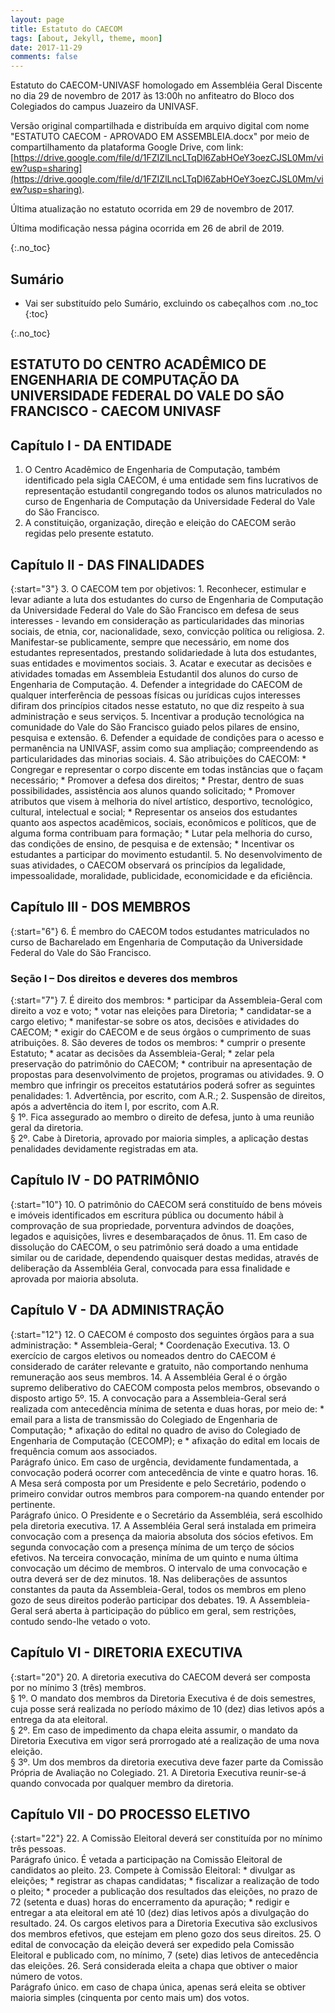 ```yaml
---
layout: page
title: Estatuto do CAECOM
tags: [about, Jekyll, theme, moon]
date: 2017-11-29
comments: false
---
```


<style type="text/css">
    counter-reset: elementcounter;
    /* ol { list-style-type: decimal; } */
  
    ol, li {
        list-style-type: none;
    }

    div > ol > li:before {
        content: "Art. " counter(elementcounter) "º. ";
        counter-increment: elementcounter;
        font-weight: bold;
    }

    div > ol { list-style-type: none }
    
    div > ol ol { list-style-type: upper-roman; }

    div > ol ol ol { list-style-type: lower-roman; }  
    div {
        counter-reset: elementcounter;
    }
</style>

Estatuto do CAECOM-UNIVASF homologado em Assembléia Geral Discente no dia 29 de novembro de 2017 às 13:00h no anfiteatro do Bloco dos Colegiados do campus Juazeiro da UNIVASF.

Versão original compartilhada e distribuída em arquivo digital com nome "ESTATUTO CAECOM - APROVADO EM ASSEMBLEIA.docx" por meio de compartilhamento da plataforma Google Drive, com link: [https://drive.google.com/file/d/1FZIZlLncLTqDl6ZabHOeY3oezCJSL0Mm/view?usp=sharing](https://drive.google.com/file/d/1FZIZlLncLTqDl6ZabHOeY3oezCJSL0Mm/view?usp=sharing).

Última atualização no estatuto ocorrida em 29 de novembro de 2017.

Última modificação nessa página ocorrida em 26 de abril de 2019.

{:.no_toc}

## Sumário

* Vai ser substituído pelo Sumário, excluindo os cabeçalhos com .no_toc
{:toc}

{:.no_toc}

## ESTATUTO DO CENTRO ACADÊMICO DE ENGENHARIA DE COMPUTAÇÃO DA UNIVERSIDADE FEDERAL DO VALE DO SÃO FRANCISCO - CAECOM UNIVASF

## Capítulo I - DA ENTIDADE

1. O Centro Acadêmico de Engenharia de Computação, também identificado pela sigla CAECOM, é uma entidade sem fins lucrativos de representação estudantil congregando todos os alunos matriculados no curso de Engenharia de Computação da Universidade Federal do Vale do São Francisco.
2. A constituição, organização, direção e eleição do CAECOM serão regidas pelo presente estatuto.

## Capítulo II - DAS FINALIDADES

{:start="3"}
3. O CAECOM tem por objetivos:
    1. Reconhecer, estimular e levar adiante a luta dos estudantes do curso de Engenharia de Computação da Universidade Federal do Vale do São Francisco em defesa de seus interesses - levando em consideração as particularidades das minorias sociais, de etnia, cor, nacionalidade, sexo, convicção política ou religiosa.
    2. Manifestar-se publicamente, sempre que necessário, em nome dos estudantes representados, prestando solidariedade à luta dos estudantes, suas entidades e movimentos sociais.
    3. Acatar e executar as decisões e atividades tomadas em Assembleia Estudantil dos alunos do curso de Engenharia de Computação.
    4. Defender a integridade do CAECOM de qualquer interferência de pessoas físicas ou jurídicas cujos interesses difiram dos princípios citados nesse estatuto, no que diz respeito à sua administração e seus serviços.
    5. Incentivar a produção tecnológica na comunidade do Vale do São Francisco guiado pelos pilares de ensino, pesquisa e extensão.
    6. Defender a equidade de condições para o acesso e permanência na UNIVASF, assim como sua ampliação; compreendendo as particularidades das minorias sociais.
4. São atribuições do CAECOM:
    * Congregar e representar o corpo discente em todas instâncias que o façam necessário;
    * Promover a defesa dos direitos;
    * Prestar, dentro de suas possibilidades, assistência aos alunos quando solicitado;
    * Promover atributos que visem à melhoria do nível artístico, desportivo, tecnológico, cultural, intelectual e social;
    * Representar os anseios dos estudantes quanto aos aspectos acadêmicos, sociais, econômicos e políticos, que de alguma forma contribuam para formação;
    * Lutar pela melhoria do curso, das condições de ensino, de pesquisa e de extensão;
    * Incentivar os estudantes a participar do movimento estudantil.
5. No desenvolvimento de suas atividades, o CAECOM observará os princípios da legalidade, impessoalidade, moralidade, publicidade, economicidade e da eficiência.

## Capítulo III - DOS MEMBROS

{:start="6"}
6. É membro do CAECOM todos estudantes matriculados no curso de Bacharelado em Engenharia de Computação da Universidade Federal do Vale do São Francisco.

### Seção I – Dos direitos e deveres dos membros

{:start="7"}
7. É direito dos membros:
    * participar da Assembleia-Geral com direito a voz e voto;
    * votar nas eleições para Diretoria;
    * candidatar-se a cargo eletivo;
    * manifestar-se sobre os atos, decisões e atividades do CAECOM;
    * exigir do CAECOM e de seus órgãos o cumprimento de suas atribuições.
8. São deveres de todos os membros:
    * cumprir o presente Estatuto;
    * acatar as decisões da Assembleia-Geral;
    * zelar pela preservação do patrimônio do CAECOM;
    * contribuir na apresentação de propostas para desenvolvimento de projetos, programas ou atividades.
9. O membro que infringir os preceitos estatutários poderá sofrer as seguintes penalidades:
    1. Advertência, por escrito, com A.R.;
    2. Suspensão de direitos, após a advertência do item I, por escrito, com A.R.
    <br>
    § 1º. Fica assegurado ao membro o direito de defesa, junto à uma reunião geral da diretoria.
    <br>
    § 2º. Cabe à Diretoria, aprovado por maioria simples, a aplicação destas penalidades devidamente registradas em ata.

## Capítulo IV - DO PATRIMÔNIO

{:start="10"}
10. O patrimônio do CAECOM será constituído de bens móveis e imóveis identificados em escritura pública ou documento hábil à comprovação de sua propriedade, porventura advindos de doações, legados e aquisições, livres e desembaraçados de ônus.
11. Em caso de dissolução do CAECOM, o seu patrimônio será doado a uma entidade similar ou de caridade, dependendo quaisquer destas medidas, através de deliberação da Assembléia Geral, convocada para essa finalidade e aprovada por maioria absoluta.

## Capítulo V - DA ADMINISTRAÇÃO

{:start="12"}
12. O CAECOM é composto dos seguintes órgãos para a sua administração:
    * Assembleia-Geral;
    * Coordenação Executiva.
13. O exercício de cargos eletivos ou nomeados dentro do CAECOM é considerado de caráter relevante e gratuito, não comportando nenhuma remuneração aos seus membros.
14. A Assembléia Geral é o órgão supremo deliberativo do CAECOM composta pelos membros, obsevando o disposto artigo 5º.
15. A convocação para a Assembleia-Geral será realizada com antecedência mínima de setenta e duas horas, por meio de:
    * email para a lista de transmissão do Colegiado de Engenharia de Computação;
    * afixação do edital no quadro de aviso do Colegiado de Engenharia de Computação (CECOMP); e
    * afixação do edital em locais de frequência comum aos associados.
    <br>
    Parágrafo único. Em caso de urgência, devidamente fundamentada, a convocação poderá ocorrer com antecedência de vinte e quatro horas.
16. A Mesa será composta por um Presidente e pelo Secretário, podendo o primeiro convidar outros membros para comporem-na quando entender por pertinente.
    <br>
    Parágrafo único. O Presidente e o Secretário da Assembléia, será escolhido pela diretoria executiva.
17. A Assembléia Geral será instalada em primeira convocação com a presença da maioria absoluta dos sócios efetivos. Em segunda convocação com a presença mínima de um terço de sócios efetivos. Na terceira convocação, miníma de um quinto e numa última convocação um décimo de membros. O intervalo de uma convocação e outra deverá ser de dez minutos.
18. Nas deliberações de assuntos constantes da pauta da Assembleia-Geral, todos os membros em pleno gozo de seus direitos poderão participar dos debates.
19. A Assembleia-Geral será aberta à participação do público em geral, sem restrições, contudo sendo-lhe vetado o voto.

## Capítulo VI - DIRETORIA EXECUTIVA

{:start="20"}
20. A diretoria executiva do CAECOM deverá ser composta por no mínimo 3 (três) membros.
    <br>
    § 1º. O mandato dos membros da Diretoria Executiva é de dois semestres, cuja posse será realizada no período máximo de 10 (dez) dias letivos após a entrega da ata eleitoral.
    <br>
    § 2º. Em caso de impedimento da chapa eleita assumir, o mandato da Diretoria Executiva em vigor será prorrogado até a realização de uma nova eleição.
    <br>
    § 3º. Um dos membros da diretoria executiva deve fazer parte da Comissão Própria de Avaliação no Colegiado.
21. A Diretoria Executiva reunir-se-á quando convocada por qualquer membro da diretoria.

## Capítulo VII - DO PROCESSO ELETIVO

{:start="22"}
22. A Comissão Eleitoral deverá ser constituída por no mínimo três pessoas.
    <br>
    Parágrafo único. É vetada a participação na Comissão Eleitoral de candidatos ao pleito.
23. Compete à Comissão Eleitoral:
    * divulgar as eleições;
    * registrar as chapas candidatas;
    * fiscalizar a realização de todo o pleito;
    * proceder a publicação dos resultados das eleições, no prazo de 72 (setenta e duas) horas do encerramento da apuração;
    * redigir e entregar a ata eleitoral em até 10 (dez) dias letivos após a divulgação do resultado.
24. Os cargos eletivos para a Diretoria Executiva são exclusivos dos membros efetivos, que estejam em pleno gozo dos seus direitos.
25. O edital de convocação da eleição deverá ser expedido pela Comissão Eleitoral e publicado com, no mínimo, 7 (sete) dias letivos de antecedência das eleições.
26. Será considerada eleita a chapa que obtiver o maior número de votos.
    <br> 
    Parágrafo único. em caso de chapa única, apenas será eleita se obtiver maioria simples (cinquenta por cento mais um) dos votos.